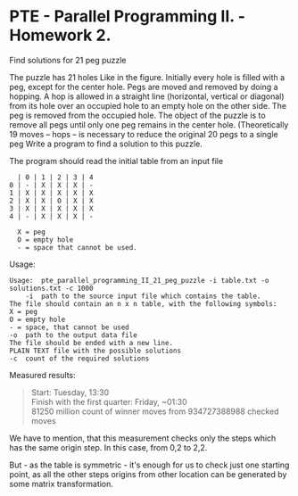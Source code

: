 # PTE - Parallel Programming II. - Homework 2.
Find solutions for 21 peg puzzle

The puzzle has 21 holes Like in the figure. Initially every hole is filled with a peg, except for the
center hole. Pegs are moved and removed by doing a hopping. A hop is allowed in a straight line
(horizontal, vertical or diagonal) from its hole over an occupied hole to an empty hole on the other
side. The peg is removed from the occupied hole. The object of the puzzle is to remove all pegs
until only one peg remains in the center hole. (Theoretically 19 moves – hops – is necessary to
reduce the original 20 pegs to a single peg
Write a program to find a solution to this puzzle.

The program should read the initial table from an input file 

```
  | 0 | 1 | 2 | 3 | 4
0 | - | X | X | X | - 
1 | X | X | X | X | X 
2 | X | X | O | X | X
3 | X | X | X | X | X
4 | - | X | X | X | -

  X = peg
  O = empty hole
  - = space that cannot be used.
```

Usage:
```
Usage: 	pte_parallel_programming_II_21_peg_puzzle -i table.txt -o solutions.txt -c 1000
    -i	path to the source input file which contains the table.
The file should contain an n x n table, with the following symbols:
X = peg
O = empty hole
- = space, that cannot be used
-o	path to the output data file
The file should be ended with a new line.
PLAIN TEXT file with the possible solutions
-c	count of the required solutions
```

Measured results:
> Start: Tuesday, 13:30\
> Finish with the first quarter: Friday, ~01:30\
> 81250 million count of winner moves from 934727388988 checked moves

We have to mention, that this measurement checks only the steps which has the same origin step. In this case, from 0,2 to 2,2.

But - as the table is symmetric - it's enough for us to check just one starting point, as all the other steps origins from other location can be generated by some matrix transformation.